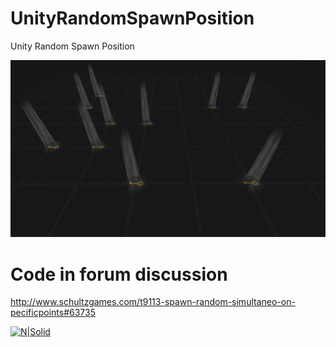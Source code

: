 # UnityRandomSpawnPosition
Unity Random Spawn Position

<img src="/img/unity.png?v=3&s=200" title="" alt="">


# Code in forum discussion
http://www.schultzgames.com/t9113-spawn-random-simultaneo-on-pecificpoints#63735

[![N|Solid](https://raw.githubusercontent.com/guimaraf/guimaraf.github.io/master/img/paypal.png)](https://www.paypal.com/cgi-bin/webscr?cmd=_s-xclick&hosted_button_id=T6D35D68JGL8E&source=url)